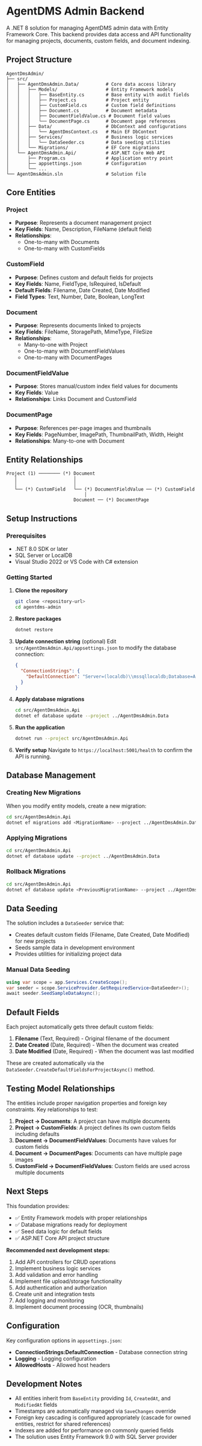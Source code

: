 # AgentDMS Admin Backend

A .NET 8 solution for managing AgentDMS admin data with Entity Framework Core. This backend provides data access and API functionality for managing projects, documents, custom fields, and document indexing.

## Project Structure

```
AgentDmsAdmin/
├── src/
│   ├── AgentDmsAdmin.Data/          # Core data access library
│   │   ├── Models/                  # Entity Framework models
│   │   │   ├── BaseEntity.cs        # Base entity with audit fields
│   │   │   ├── Project.cs           # Project entity
│   │   │   ├── CustomField.cs       # Custom field definitions
│   │   │   ├── Document.cs          # Document metadata
│   │   │   ├── DocumentFieldValue.cs # Document field values
│   │   │   └── DocumentPage.cs      # Document page references
│   │   ├── Data/                    # DbContext and configurations
│   │   │   └── AgentDmsContext.cs   # Main EF DbContext
│   │   ├── Services/                # Business logic services
│   │   │   └── DataSeeder.cs        # Data seeding utilities
│   │   └── Migrations/              # EF Core migrations
│   └── AgentDmsAdmin.Api/           # ASP.NET Core Web API
│       ├── Program.cs               # Application entry point
│       ├── appsettings.json         # Configuration
│       └── ...
└── AgentDmsAdmin.sln                # Solution file
```

## Core Entities

### Project
- **Purpose**: Represents a document management project
- **Key Fields**: Name, Description, FileName (default field)
- **Relationships**: 
  - One-to-many with Documents
  - One-to-many with CustomFields

### CustomField
- **Purpose**: Defines custom and default fields for projects
- **Key Fields**: Name, FieldType, IsRequired, IsDefault
- **Default Fields**: Filename, Date Created, Date Modified
- **Field Types**: Text, Number, Date, Boolean, LongText

### Document  
- **Purpose**: Represents documents linked to projects
- **Key Fields**: FileName, StoragePath, MimeType, FileSize
- **Relationships**:
  - Many-to-one with Project
  - One-to-many with DocumentFieldValues
  - One-to-many with DocumentPages

### DocumentFieldValue
- **Purpose**: Stores manual/custom index field values for documents
- **Key Fields**: Value
- **Relationships**: Links Document and CustomField

### DocumentPage
- **Purpose**: References per-page images and thumbnails
- **Key Fields**: PageNumber, ImagePath, ThumbnailPath, Width, Height
- **Relationships**: Many-to-one with Document

## Entity Relationships

```
Project (1) ──────── (*) Document
   │                     │
   │                     │
   └── (*) CustomField   └── (*) DocumentFieldValue ── (*) CustomField
                             │
                         Document ── (*) DocumentPage
```

## Setup Instructions

### Prerequisites
- .NET 8.0 SDK or later
- SQL Server or LocalDB
- Visual Studio 2022 or VS Code with C# extension

### Getting Started

1. **Clone the repository**
   ```bash
   git clone <repository-url>
   cd agentdms-admin
   ```

2. **Restore packages**
   ```bash
   dotnet restore
   ```

3. **Update connection string** (optional)
   Edit `src/AgentDmsAdmin.Api/appsettings.json` to modify the database connection:
   ```json
   {
     "ConnectionStrings": {
       "DefaultConnection": "Server=(localdb)\\mssqllocaldb;Database=AgentDmsAdminDb;Trusted_Connection=true;MultipleActiveResultSets=true"
     }
   }
   ```

4. **Apply database migrations**
   ```bash
   cd src/AgentDmsAdmin.Api
   dotnet ef database update --project ../AgentDmsAdmin.Data
   ```

5. **Run the application**
   ```bash
   dotnet run --project src/AgentDmsAdmin.Api
   ```

6. **Verify setup**
   Navigate to `https://localhost:5001/health` to confirm the API is running.

## Database Management

### Creating New Migrations
When you modify entity models, create a new migration:

```bash
cd src/AgentDmsAdmin.Api
dotnet ef migrations add <MigrationName> --project ../AgentDmsAdmin.Data
```

### Applying Migrations
```bash
cd src/AgentDmsAdmin.Api
dotnet ef database update --project ../AgentDmsAdmin.Data
```

### Rollback Migrations
```bash
cd src/AgentDmsAdmin.Api
dotnet ef database update <PreviousMigrationName> --project ../AgentDmsAdmin.Data
```

## Data Seeding

The solution includes a `DataSeeder` service that:
- Creates default custom fields (Filename, Date Created, Date Modified) for new projects
- Seeds sample data in development environment
- Provides utilities for initializing project data

### Manual Data Seeding
```csharp
using var scope = app.Services.CreateScope();
var seeder = scope.ServiceProvider.GetRequiredService<DataSeeder>();
await seeder.SeedSampleDataAsync();
```

## Default Fields

Each project automatically gets three default custom fields:
1. **Filename** (Text, Required) - Original filename of the document
2. **Date Created** (Date, Required) - When the document was created  
3. **Date Modified** (Date, Required) - When the document was last modified

These are created automatically via the `DataSeeder.CreateDefaultFieldsForProjectAsync()` method.

## Testing Model Relationships

The entities include proper navigation properties and foreign key constraints. Key relationships to test:

1. **Project → Documents**: A project can have multiple documents
2. **Project → CustomFields**: A project defines its own custom fields including defaults
3. **Document → DocumentFieldValues**: Documents have values for custom fields
4. **Document → DocumentPages**: Documents can have multiple page images
5. **CustomField → DocumentFieldValues**: Custom fields are used across multiple documents

## Next Steps

This foundation provides:
- ✅ Entity Framework models with proper relationships
- ✅ Database migrations ready for deployment
- ✅ Seed data logic for default fields
- ✅ ASP.NET Core API project structure

**Recommended next development steps:**
1. Add API controllers for CRUD operations
2. Implement business logic services
3. Add validation and error handling
4. Implement file upload/storage functionality
5. Add authentication and authorization
6. Create unit and integration tests
7. Add logging and monitoring
8. Implement document processing (OCR, thumbnails)

## Configuration

Key configuration options in `appsettings.json`:
- **ConnectionStrings:DefaultConnection** - Database connection string
- **Logging** - Logging configuration
- **AllowedHosts** - Allowed host headers

## Development Notes

- All entities inherit from `BaseEntity` providing `Id`, `CreatedAt`, and `ModifiedAt` fields
- Timestamps are automatically managed via `SaveChanges` override
- Foreign key cascading is configured appropriately (cascade for owned entities, restrict for shared references)
- Indexes are added for performance on commonly queried fields
- The solution uses Entity Framework 9.0 with SQL Server provider